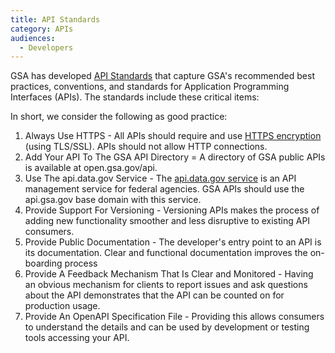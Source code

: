 ```yaml
---
title: API Standards
category: APIs
audiences:
  - Developers
---
```


GSA has developed [API Standards](https://github.com/GSA/api-standards) that capture GSA's recommended best practices, conventions, and standards for Application Programming Interfaces (APIs). The standards include these critical items:

In short, we consider the following as good practice:

1. Always Use HTTPS - All APIs should require and use [HTTPS encryption](https://en.wikipedia.org/wiki/HTTPS) (using TLS/SSL). APIs should not allow HTTP connections.
2. Add Your API To The GSA API Directory = A directory of GSA public APIs is available at open.gsa.gov/api. 
3. Use The api.data.gov Service - The [api.data.gov service](https://api.data.gov/about/) is an API management service for federal agencies. GSA APIs should use the api.gsa.gov base domain with this service.
4. Provide Support For Versioning - Versioning APIs makes the process of adding new functionality smoother and less disruptive to existing API consumers.
5. Provide Public Documentation - The developer's entry point to an API is its documentation. Clear and functional documentation improves the on-boarding process 
6. Provide A Feedback Mechanism That Is Clear and Monitored - Having an obvious mechanism for clients to report issues and ask questions about the API demonstrates that the API can be counted on for production usage. 
7. Provide An OpenAPI Specification File - Providing this allows consumers to understand the details and can be used by development or testing tools accessing your API.
